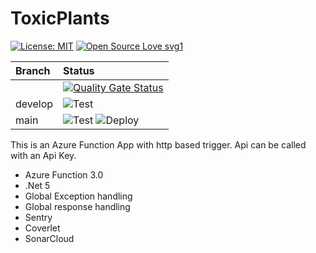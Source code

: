 # ToxicPlants

[![License: MIT](https://img.shields.io/badge/License-MIT-yellow.svg)](https://opensource.org/licenses/MIT) [![Open Source Love svg1](https://badges.frapsoft.com/os/v1/open-source.svg?v=103)](https://github.com/ellerbrock/open-source-badges/)

| Branch | Status |   
| :--- | :--- |
| |  [![Quality Gate Status](https://sonarcloud.io/api/project_badges/measure?project=anniekvandijk_ToxicPlants&metric=alert_status)](https://sonarcloud.io/summary/new_code?id=anniekvandijk_ToxicPlants)| 
| develop  | ![Test](https://github.com/animundo/ToxicPlants/actions/workflows/DotNetTest.yml/badge.svg?branch=develop)  |
| main  | ![Test](https://github.com/animundo/ToxicPlants/actions/workflows/DotNetTest.yml/badge.svg?branch=main) ![Deploy](https://github.com/animundo/ToxicPlants/actions/workflows/DotNetAzurePublish.yml/badge.svg?branch=main)|

This is an Azure Function App with http based trigger. Api can be called with an Api Key.   

- Azure Function 3.0
- .Net 5
- Global Exception handling
- Global response handling
- Sentry
- Coverlet
- SonarCloud
